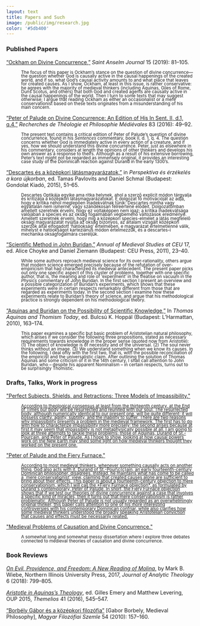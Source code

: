 ```yaml
---
layout: text
title: Papers and Such
image: /public/img/research.jpg
color: '#5db400'
---
```



### Published Papers


<a href="{{ site.baseurl }}/1_research/Toth2019b_0.pdf">“Ockham on Divine Concurrence,”</a> <i>Saint Anselm Journal</i> 15 (2019): 81–105.<br>
  <p style="margin-left: 40px; line-height: 0.9"><small>The focus of this paper is Ockham’s stance on the question of divine concurrence—the question whether God is causally active in the causal happenings of the created world, and if so, what God’s causal activity amounts to and what place that leaves for created causes. As I show, Ockham, at least in this issue, is rather conservative: he agrees with the majority of medieval thinkers (including Aquinas, Giles of Rome, Duns Scotus, and others) that both God and created agents are causally active in the causal happenings of the world. Then I turn to some texts that may suggest otherwise; I argue that reading Ockham as either an occasionalist or a mere conservationist based on these texts originates from a misunderstanding of his main concern.</small></p>

<a href="{{ site.baseurl }}/1_research/Toth2016a_0.pdf">“Peter of Palude on Divine Concurrence: An Edition of His In Sent. II, d.1, q.4,”</a> <i>Recherches de Théologie et Philosophie Médiévales</i> 83 (2016): 49–92.
<br>
<p style="margin-left: 40px; line-height: 0.9"><small>The present text contains a critical edition of Peter of Palude’s question of divine concurrence, found in his <i>Sentences</i> commentary, book II, d. 1, q. 4. The question concerns whether God is immediately active in every action of a creature, and if yes, how we should understand this divine concurrence. Peter, just as elsewhere in his commentary, considers at length the opinions of other thinkers and develops his own answer as a response to theirs. Although as a result of his extensive borrowing, Peter’s text might not be regarded as immensely original, it provides an interesting case study of the Dominican reaction against Durand in the early 1300’s.</small></p>

<a href="{{ site.baseurl }}/1_research/Toth2015a_0.pdf">“Descartes és a középkori látásmagyarázatok,”</a> in <i>Perspektíva és érzékelés a kora újkorban</i>, ed. Tamas Pavlovits and Daniel Schmal (Budapest: Gondolat Kiadó, 2015), 51–65.
<br>
<p style="margin-left: 40px; line-height: 0.9"><small>Descartes Optikája egyike ama ritka helynek, ahol a szerző explicit módon tárgyalja és kritizálja a középkori látásmagyarázatokat. E dolgozat fő motivációját az adja, hogy e kritika néhol meglepően inadekvátnak tűnik: Descartes mintha vagy egyáltalán nem ismerné, vagy szándékosan félreértené elődeit. Dolgozatomban amellett szeretnék érvelni, hogy ez voltaképpen nem igaz; a kritika inadekvátsága valójában a species és az okság fogalmában végbemenő változások eredménye. Amellett szeretnék érvelni, hogy míg a középkori species-elmélet a látás megfelelő oksági magyarázatát nyújtja az okság bizonyos, az általam vizsgált középkori szerzők által elfogadott ‘hatóokság’ értelmében, e magyarázat értelmetlenné válik, mihelyst e hatóokságot karteziánus módon értelmezzük, és a descartes-i mechanika okságfogalmára cseréljük.</small></p>


<a href="{{ site.baseurl }}/1_research/Toth2011aa_0.pdf">“Scientific Method in John Buridan,”</a> <i>Annual of Medieval Studies at CEU</i> 17, ed. Alice Choyke and Daniel Ziemann (Budapest: CEU Press, 2011), 23–40.
<br>
<p style="margin-left: 40px; line-height: 0.9"><small>While some authors reproach medieval science for its over-rationality, others argue that modern science emerged precisely because of the refutation of over-empiricism that had characterized its medieval antecedent. The present paper picks out only one specific aspect of this cluster of problems, together with one specific author, that is, the meaning and role of ‘experiment’ in the treatise on vacuum in the <i>Physics</i> commentary of John Buridan. In the first section I present an overview and a possible categorization of Buridan’s experiments, which shows that these experiments were in certain respects remarkably different from those that are regarded as experiments today. In the second section I examine how these experiments relate to Buridan’s theory of science, and argue that his methodological practice is strongly dependent on his methodological theory.</small></p>

<a href="{{ site.baseurl }}/1_research/Toth2010a_0.pdf">“Aquinas and Buridan on the Possibility of Scientific Knowledge,”</a> In <i>Thomas Aquinas and Thomism Today</i>, ed. Bulcsú K. Hoppál (Budapest: L’Harmattan, 2010), 163–174.
<br>
<p style="margin-left: 40px; line-height: 0.9"><small>This paper examines a specific but basic problem of Aristotelian natural philosophy, which arises if we consider the following three propositions, stated as necessary requirements towards knowledge in the proper sense (quoted now from Aristotle):
(1) The object of knowledge is of necessity and of the universal.
(2) The soul never thinks without an image.
(3) We understand something when we know its causes.
In the following, I deal only with the first two, that is, with the possible reconciliation of the empiricist and the universalistic claim. After outlining the solution of Thomas Aquinas and some criticism of it in the 14th century, I shall call attention to John Buridan, who – despite his apparent Nominalism – in certain respects, turns out to be surprisingly Thomistic.</small></p>


### Drafts, Talks, Work in progress

<a href="{{ site.baseurl }}/1_research/Toth2019a_0.pdf">"Perfect Subjects, Shields, and Retractions: Three Models of Impassibility."
<br>
<p style="margin-left: 40px; line-height: 0.9"><small>According to theological consensus at least from the thirteenth century, at the End of Times our body will be resurrected and reunited with our soul. The resurrected body, although numerically identical to our present one, will be quite different: it will possess clarity, agility, subtility, and the inability to suffer. There are two reasons why impassibility presents a problem in the medieval framework. The first has to do with how to characterize impassibility more precisely; the second arises because at first it may seem that impassiblity is not metaphysically possible at all. I am going to look at three attempts to tackle these problems: those of Aquinas, Durand of St.-Pourçain, and Peter of Palude. As I hope to show, looking at how causal powers work on the New Earth may shed some light on how medieval thinkers thought they worked on the present one.</small></p>

<a href="{{ site.baseurl }}/1_research/Toth_tym.pdf">"Peter of Palude and the Fiery Furnace."
<br>
<p style="margin-left: 40px; line-height: 0.9"><small>According to most medieval thinkers, whenever something causally acts on another thing, God also acts with it. Durand of St.-Pour\c{c}ain, an early fourteenth-century Dominican philosopher, disagrees. Instead, he maintains what has come to be called a `mere conservationist' view, claiming that created causes alone are sufficient to bring about their effects.
This paper is about a fourteenth-century objection to mere conservationism, which I will call the *Fiery Furnace objection*, as formulated by Durand's contemporary, Peter of Palude.  In short, the Fiery Furnace objection shows that if we test our theories of divine
concurrence against a case that involves a specific kind of miracles, then it turns out that mere conservationism is rather problematic. Although Peter of Palude is not usually regarded as an overwhelmingly original thinker, this paper calls attention to one of his more interesting controversies with his contemporary Dominican confriar, while also clarifies how some medieval thinkers understood the broadly speaking Aristotelian conviction that causes and effects must be necessarily related.</small></p>

<a href="{{ site.baseurl }}/1_research/Toth2017a_0.pdf">"Medieval Problems of Causation and Divine Concurrence."</a>
<br>
<p style="margin-left: 40px; line-height: 0.9"><small>A somewhat long and somewhat messy dissertation where I explore three debates connected to medieval theories of causation and divine concurrence.</small></p>



### Book Reviews

<a href="{{ site.baseurl }}/1_research/Toth2018a_0.pdf">*On Evil, Providence, and Freedom: A New Reading of Molina*,</a> by Mark B. Wiebe, Northern Illinois University Press, 2017, *Journal of Analytic Theology* 6 (2018): 799–805.

<a href="{{ site.baseurl }}/1_research/Toth2016b_0.pdf">*Aristotle in Aquinas’s Theology*,</a> ed. Gilles Emery and Matthew Levering, OUP 2015, *Themelios* 41 (2016), 545–547.

<a href="{{ site.baseurl }}/1_research/Toth2012a_0.pdf">“Borbély Gábor és a középkori filozófia”</a> [Gabor Borbely, Medieval Philosophy], *Magyar Filozófiai Szemle* 54 (2010): 157–160.
